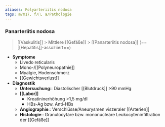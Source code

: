 ```yaml
---
aliases: Polyarteriitis nodosa
tags: m/m17, f/💉, a/Pathologie
---
```

### Panarteriitis nodosa
> [[Vaskulitis]] > Mittlere [[Gefäße]] > [[Panarteriitis nodosa]] (==[[Hepatitis]]-assoziiert==)
- **Symptome**
	- Livedo reticularis
	- Mono-/[[Polyneuropathie]]
	- Myalgie, Hodenschmerz
	- [[Gewichtsverlust]]
- **Diagnostik**
	- **Untersuchung**:: Diastolischer [[Blutdruck]] >90 mmHg
	- **[[Labor]]**
		- Kreatininerhöhung >1,5 mg/dl
		- HBs-Ag bzw. Anti-HBs
	- **Angiographie**:: Verschlüsse/Aneurysmen viszeraler [[Arterien]]
	- **Histologie**:: Granulocytäre bzw. mononucleäre Leukocyteninfiltration der [[Gefäße]]